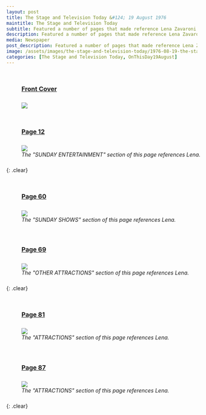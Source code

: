 ```yaml
---
layout: post
title: The Stage and Television Today &#124; 19 August 1976
maintitle: The Stage and Television Today
subtitle: Featured a number of pages that made reference Lena Zavaroni.
description: Featured a number of pages that made reference Lena Zavaroni.
media: Newspaper
post_description: Featured a number of pages that made reference Lena Zavaroni.
image: /assets/images/the-stage-and-television-today/1976-08-19-the-stage-and-television-today-front-cover.png
categories: [The Stage and Television Today, OnThisDay19August]
---
```


<figure class="fig1">
<figcaption>
<h3 id="front-cover"><a href="#front-cover">Front Cover</a></h3>
</figcaption>
<a href="/assets/images/the-stage-and-television-today/1976-08-19-the-stage-and-television-today-front-cover.png"><img src="/assets/images/the-stage-and-television-today/1976-08-19-the-stage-and-television-today-front-cover.png" class="full-width zoom-in"></a>
</figure>

<figure class="fig2">
<figcaption>
<h3 id="page-12"><a href="#page-12">Page 12</a></h3>
</figcaption>
<a href="/assets/images/the-stage-and-television-today/1976-08-19-the-stage-and-television-today-page-12.png"><img src="/assets/images/the-stage-and-television-today/1976-08-19-the-stage-and-television-today-page-12.png" class="full-width zoom-in"></a>
<figcaption>
<cite>The "SUNDAY ENTERTAINMENT" section of this page references Lena.</cite>
</figcaption>
</figure>

{: .clear}

<figure class="fig1">
<figcaption>
<h3 id="page-60"><a href="#page-60">Page 60</a></h3>
</figcaption>
<a href="/assets/images/the-stage-and-television-today/1976-08-19-the-stage-and-television-today-page-60.png"><img src="/assets/images/the-stage-and-television-today/1976-08-19-the-stage-and-television-today-page-60.png" class="full-width zoom-in"></a>
<figcaption>
<cite>The "SUNDAY SHOWS" section of this page references Lena.</cite>
</figcaption>
</figure>

<figure class="fig2">
<figcaption>
<h3 id="page-69"><a href="#page-69">Page 69</a></h3>
</figcaption>
<a href="/assets/images/the-stage-and-television-today/1976-08-19-the-stage-and-television-today-page-69.png"><img src="/assets/images/the-stage-and-television-today/1976-08-19-the-stage-and-television-today-page-69.png" class="full-width zoom-in"></a>
<figcaption>
<cite>The "OTHER ATTRACTIONS" section of this page references Lena.</cite>
</figcaption>
</figure>

{: .clear}

<figure class="fig1">
<figcaption>
<h3 id="page-81"><a href="#page-81">Page 81</a></h3>
</figcaption>
<a href="/assets/images/the-stage-and-television-today/1976-08-19-the-stage-and-television-today-page-81.png"><img src="/assets/images/the-stage-and-television-today/1976-08-19-the-stage-and-television-today-page-81.png" class="full-width zoom-in"></a>
<figcaption>
<cite>The "ATTRACTIONS" section of this page references Lena.</cite>
</figcaption>
</figure>

<figure class="fig2">
<figcaption>
<h3 id="page-87"><a href="#page-87">Page 87</a></h3>
</figcaption>
<a href="/assets/images/the-stage-and-television-today/1976-08-19-the-stage-and-television-today-page-87.png"><img src="/assets/images/the-stage-and-television-today/1976-08-19-the-stage-and-television-today-page-87.png" class="full-width zoom-in"></a>
<figcaption>
<cite>The "ATTRACTIONS" section of this page references Lena.</cite>
</figcaption>
</figure>

<br />{: .clear}

<style>
.fig1 {float:left; width:49%;}

.fig2 {float:right; width:49%;}

figcaption {float:left; width:100%;}

@media screen and (orientation:portrait) {
.fig1, .fig2 {float:left; width:100%;}
figcaption {float:left; width:100%; margin-bottom: 10px;}
}
</style>
